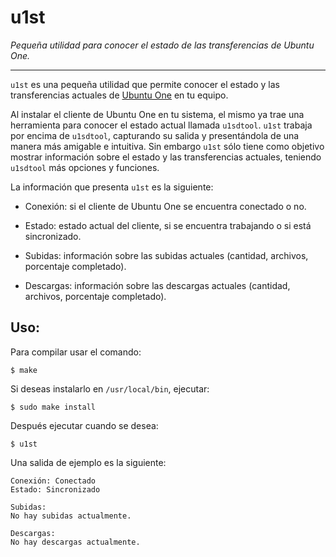 u1st
====

_Pequeña utilidad para conocer el estado de las transferencias de Ubuntu One._

---

`u1st` es una pequeña utilidad que permite conocer el estado y las transferencias actuales de [Ubuntu One](https://one.ubuntu.com/) en tu equipo.

Al instalar el cliente de Ubuntu One en tu sistema, el mismo ya trae una herramienta para conocer el estado actual llamada `u1sdtool`. `u1st` trabaja por encima de `u1sdtool`, capturando su salida y presentándola de una manera más amigable e intuitiva. Sin embargo `u1st` sólo tiene como objetivo mostrar información sobre el estado y las transferencias actuales, teniendo `u1sdtool` más opciones y funciones.

La información que presenta `u1st` es la siguiente:

* Conexión: si el cliente de Ubuntu One se encuentra conectado o no.

* Estado: estado actual del cliente, si se encuentra trabajando o si está sincronizado.

* Subidas: información sobre las subidas actuales (cantidad, archivos, porcentaje completado).

* Descargas: información sobre las descargas actuales (cantidad, archivos, porcentaje completado).


Uso:
---

Para compilar usar el comando:

    $ make

Si deseas instalarlo en `/usr/local/bin`, ejecutar:

    $ sudo make install

Después ejecutar cuando se desea:

    $ u1st

Una salida de ejemplo es la siguiente:

    Conexión: Conectado
    Estado: Sincronizado
    
    Subidas:
    No hay subidas actualmente.
    
    Descargas:
    No hay descargas actualmente.
